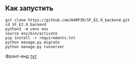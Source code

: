 ## Как запустить  

```
git clone https://github.com/H4RP3R/SF_E2.9_backend.git
cd SF_E2.9_backend
python3 -m venv env
source env/bin/activate
pip install -r requirements.txt
python manage.py migrate
python manage.py runserver
```
Фронт-енд [тут](https://github.com/H4RP3R/SF_E2.9_frontend)
